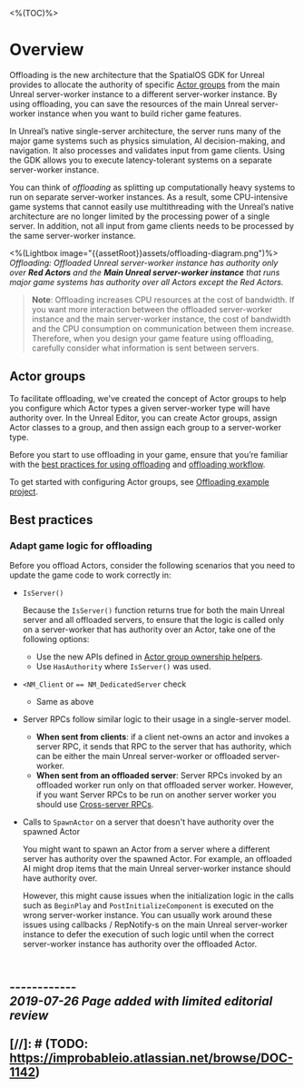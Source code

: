 <%(TOC)%>

# Overview

Offloading is the new architecture that the SpatialOS GDK for Unreal provides to allocate the authority of specific [Actor groups]({{urlRoot}}/content/glossary#actor-groups) from the main Unreal server-worker instance to a different server-worker instance. By using offloading, you can save the resources of the main Unreal server-worker instance when you want to build richer game features.

In Unreal’s native single-server architecture, the server runs many of the major game systems such as physics simulation, AI decision-making, and navigation. It also processes and validates input from game clients. Using the GDK allows you to execute latency-tolerant systems on a separate server-worker instance.

You can think of _offloading_ as splitting up computationally heavy systems to run on separate server-worker instances. As a result, some CPU-intensive game systems that cannot easily use multithreading with the Unreal’s native architecture are no longer limited by the processing power of a single server. In addition, not all input from game clients needs to be processed by the same server-worker instance.

<%(Lightbox image="{{assetRoot}}assets/offloading-diagram.png")%>
_Offloading: Offloaded Unreal server-worker instance has authority only over **Red Actors** and the **Main Unreal server-worker instance** that runs major game systems has authority over all Actors except the Red Actors._

> **Note**: Offloading increases CPU resources at the cost of bandwidth. If you want more interaction between the offloaded server-worker instance and the main server-worker instance, the cost of bandwidth and the CPU consumption on communication between them increase. Therefore, when you design your game feature using offloading, carefully consider what information is sent between servers.

## Actor groups

To facilitate offloading, we've created the concept of Actor groups to help you configure which Actor types a given server-worker type will have authority over. In the Unreal Editor, you can create Actor groups, assign Actor classes to a group, and then assign each group to a server-worker type.

Before you start to use offloading in your game, ensure that you’re familiar with the [best practices for using offloading]({{urlRoot}}/content/workers/offloading-concept#best-practices) and [offloading workflow]({{urlRoot}}/content/workers/set-up-offloading).

To get started with configuring Actor groups, see [Offloading example project]({{urlRoot}}/content/tutorials/offloading-tutorial/offloading-intro).

## Best practices

### Adapt game logic for offloading

Before you offload Actors, consider the following scenarios that you need to update the game code to work correctly in:

- `IsServer()`
    
    Because the `IsServer()` function returns true for both the main Unreal server and all offloaded servers, to ensure that the logic is called only on a server-worker that has authority over an Actor, take one of the following options:
    - Use the new APIs defined in [Actor group ownership helpers]({{urlRoot}}/content/apis-and-helper-scripts/actor-group-ownership-helpers).
    - Use `HasAuthority` where `IsServer()` was used.

- `<NM_Client` or `== NM_DedicatedServer` check
    - Same as above

- Server RPCs follow similar logic to their usage in a single-server model.
  - **When sent from clients**: if a client net-owns an actor and invokes a server RPC, it sends that RPC to the server that has authority, which can be either the main Unreal server-worker or offloaded server-worker.
  - **When sent from an offloaded server**: Server RPCs invoked by an offloaded worker run only on that offloaded server worker. However, if you want Server RPCs to be run on another server worker you should use [Cross-server RPCs]({{urlRoot}}/content/technical-overview/gdk-concepts#cross-server-rpcs).

- Calls to `SpawnActor` on a server that doesn't have authority over the spawned Actor

    You might want to spawn an Actor from a server where a different server has authority over the spawned Actor. For example, an offloaded AI might drop items that the main Unreal server-worker instance should have authority over.

    However, this might cause issues when the initialization logic in the calls such as `BeginPlay` and `PostInitializeComponent` is executed on the wrong server-worker instance. You can usually work around these issues using callbacks / RepNotify-s on the main Unreal server-worker instance to defer the execution of such logic until when the correct server-worker instance has authority over the offloaded Actor.

<br/>------------<br/>
_2019-07-26 Page added with limited editorial review_
<br/>
<br/>
[//]: # (TODO: https://improbableio.atlassian.net/browse/DOC-1142)
------------
